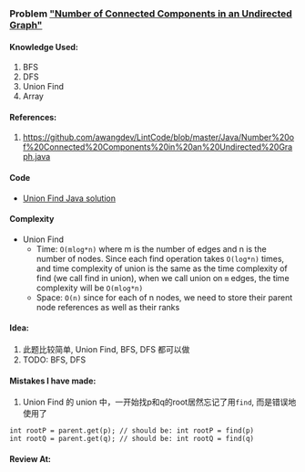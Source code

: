 ### Problem  ["Number of Connected Components in an Undirected Graph"](https://leetcode.com/problems/number-of-connected-components-in-an-undirected-graph/description/)

#### Knowledge Used:
1.  BFS
2.  DFS
3.  Union Find
4.  Array

#### References:
1.  <https://github.com/awangdev/LintCode/blob/master/Java/Number%20of%20Connected%20Components%20in%20an%20Undirected%20Graph.java>


#### Code
-   [Union Find Java solution](./UnionFindSolution.java)

#### Complexity
-   Union Find
    -   Time: `O(mlog*n)` where m is the number of edges and n is the number of nodes. Since each find operation takes `O(log*n)` times, and time complexity of union is the same as the time complexity of find (we call find in union), when we call union on `m` edges, the time complexity will be `O(mlog*n)`
    -   Space: `O(n)` since for each of n nodes, we need to store their parent node references as well as their ranks

#### Idea:
1.  此题比较简单, Union Find, BFS, DFS 都可以做
2.  TODO: BFS, DFS

#### Mistakes I have made:
1.  Union Find 的 union 中，一开始找p和q的root居然忘记了用`find`, 而是错误地使用了
```
int rootP = parent.get(p); // should be: int rootP = find(p)
int rootQ = parent.get(q); // should be: int rootQ = find(q)
```

#### Review At:
